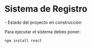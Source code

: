<h1>Sistema de Registro</h1>
- Estado del proyecto en construccion

Para ejecutar el sistema debes poner:

```npm install react```
